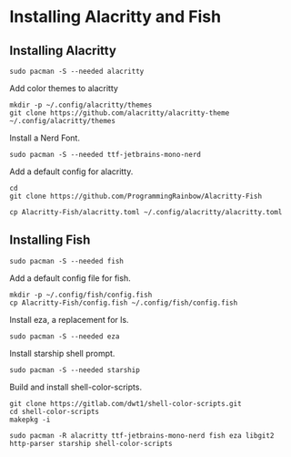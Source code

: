 # Installing Alacritty and Fish
## Installing Alacritty
```
sudo pacman -S --needed alacritty
```
Add color themes to alacritty
```
mkdir -p ~/.config/alacritty/themes
git clone https://github.com/alacritty/alacritty-theme ~/.config/alacritty/themes
```
Install a Nerd Font.
```
sudo pacman -S --needed ttf-jetbrains-mono-nerd
```
Add a default config for alacritty.
```
cd
git clone https://github.com/ProgrammingRainbow/Alacritty-Fish
```
```
cp Alacritty-Fish/alacritty.toml ~/.config/alacritty/alacritty.toml
```
## Installing Fish
```
sudo pacman -S --needed fish
```
Add a default config file for fish.
```
mkdir -p ~/.config/fish/config.fish
cp Alacritty-Fish/config.fish ~/.config/fish/config.fish
```
Install eza, a replacement for ls.
```
sudo pacman -S --needed eza
```
Install starship shell prompt.
```
sudo pacman -S --needed starship
```
Build and install shell-color-scripts.
```
git clone https://gitlab.com/dwt1/shell-color-scripts.git
cd shell-color-scripts
makepkg -i
```




```
sudo pacman -R alacritty ttf-jetbrains-mono-nerd fish eza libgit2 http-parser starship shell-color-scripts
```
